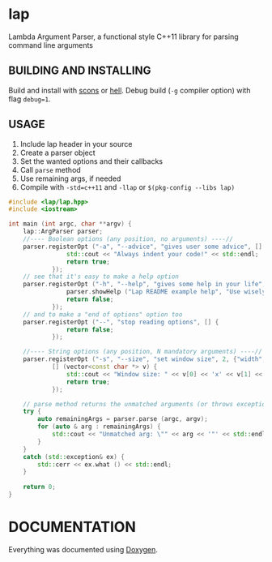 lap
===
Lambda Argument Parser, a functional style C++11 library for parsing command
line arguments


BUILDING AND INSTALLING
-----------------------
Build and install with [scons](http://www.scons.org/) or
[hell](https://github.com/gilzoide/hell).
Debug build (`-g` compiler option) with flag `debug=1`.


USAGE
-----
1. Include lap header in your source
2. Create a parser object
3. Set the wanted options and their callbacks
4. Call `parse` method
5. Use remaining args, if needed
6. Compile with `-std=c++11` and `-llap` or `$(pkg-config --libs lap)`

```cpp
#include <lap/lap.hpp>
#include <iostream>

int main (int argc, char **argv) {
	lap::ArgParser parser;
	//---- Boolean options (any position, no arguments) ----//
	parser.registerOpt ("-a", "--advice", "gives user some advice", [] {
				std::cout << "Always indent your code!" << std::endl;
				return true;
			});
	// see that it's easy to make a help option
	parser.registerOpt ("-h", "--help", "gives some help in your life", [&parser] {
				parser.showHelp ("Lap README example help", "Use wisely");
				return false;
			});
	// and to make a "end of options" option too
	parser.registerOpt ("--", "stop reading options", [] {
				return false;
			});

	//---- String options (any position, N mandatory arguments) ----//
	parser.registerOpt ("-s", "--size", "set window size", 2, {"width", "height"},
			[] (vector<const char *> v) {
				std::cout << "Window size: " << v[0] << 'x' << v[1] << std::endl;
				return true;
			});

	// parse method returns the unmatched arguments (or throws exception)
	try {
		auto remainingArgs = parser.parse (argc, argv);
		for (auto & arg : remainingArgs) {
			std::cout << "Unmatched arg: \"" << arg << '"' << std::endl;
		}
	}
	catch (std::exception& ex) {
		std::cerr << ex.what () << std::endl;
	}
	
	return 0;
}
```


DOCUMENTATION
=============
Everything was documented using [Doxygen](doxygen.org).
